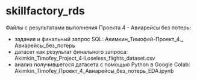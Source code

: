 # skillfactory_rds
Файлы с результатами выполнения Проекта 4 - Авиарейсы без потерь:

- задания и финальный запрос SQL: Акимкин_Тимофей-Проект_4._ Авиарейсы_без_потерь
- датасет как результат финального запроса: Akimkin_Timofey_Project_4-Loseless_flights_dataset.csv
- анализ получившегося датасета с помощью Python в Google Colab: Akimkin_Timofey_Проект_4_Авиарейсы_без_потерь_EDA.ipynb


